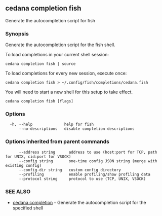 ## cedana completion fish

Generate the autocompletion script for fish

### Synopsis

Generate the autocompletion script for the fish shell.

To load completions in your current shell session:

	cedana completion fish | source

To load completions for every new session, execute once:

	cedana completion fish > ~/.config/fish/completions/cedana.fish

You will need to start a new shell for this setup to take effect.


```
cedana completion fish [flags]
```

### Options

```
  -h, --help              help for fish
      --no-descriptions   disable completion descriptions
```

### Options inherited from parent commands

```
      --address string      address to use (host:port for TCP, path for UNIX, cid:port for VSOCK)
      --config string       one-time config JSON string (merge with existing config)
      --config-dir string   custom config directory
      --profiling           enable profiling/show profiling data
      --protocol string     protocol to use (TCP, UNIX, VSOCK)
```

### SEE ALSO

* [cedana completion](cedana_completion.md)	 - Generate the autocompletion script for the specified shell

